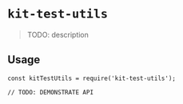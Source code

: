# `kit-test-utils`

> TODO: description

## Usage

```
const kitTestUtils = require('kit-test-utils');

// TODO: DEMONSTRATE API
```
